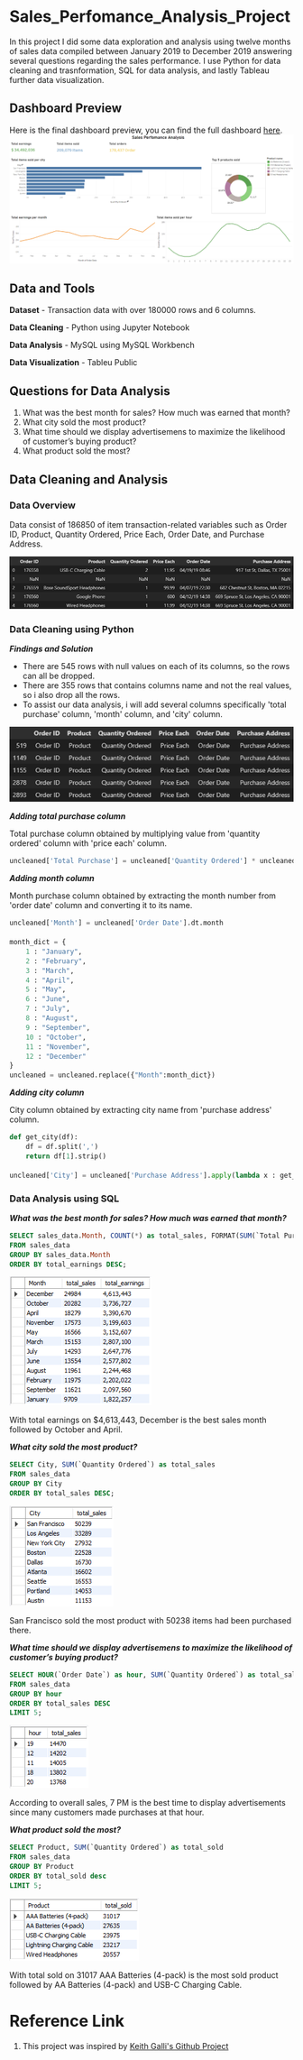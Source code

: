 # Sales_Perfomance_Analysis_Project
In this project I did some data exploration and analysis using twelve months of sales data compiled between January 2019 to December 2019 answering several questions regarding the sales performance. I use Python for data cleaning and trasnformation, SQL for data analysis, and lastly Tableau further data visualization. 

## Dashboard Preview
Here is the final dashboard preview, you can find the full dashboard [here](https://public.tableau.com/views/SalesPerfomanceAnalysis_16364520828390/SalesPerfomanceAnalysis?:language=en-US&:display_count=n&:origin=viz_share_link).
![](Images/FinalDashboard.png)

## Data and Tools
**Dataset** - Transaction data with over 180000 rows and 6 columns. 

**Data Cleaning** - Python using Jupyter Notebook

**Data Analysis** - MySQL using MySQL Workbench

**Data Visualization** - Tableu Public

## Questions for Data Analysis
1. What was the best month for sales? How much was earned that month?
2. What city sold the most product?
3. What time should we display advertisemens to maximize the likelihood of customer’s buying product?
4. What product sold the most? 

## Data Cleaning and Analysis
### Data Overview
Data consist of 186850 of item transaction-related variables such as Order ID, Product, Quantity Ordered, Price Each, Order Date, and Purchase Address.

![](Images/DataOverview.png)

### Data Cleaning using Python
***Findings and Solution***
- There are 545 rows with null values on each of its columns, so the rows can all be dropped.
- There are 355 rows that contains columns name and not the real values, so i also drop all the rows.
- To assist our data analysis, i will add several columns specifically 'total purchase' column, 'month' column, and 'city' column.
  
![](Images/DataContainColName.png)

***Adding total purchase column***

Total purchase column obtained by multiplying value from 'quantity ordered' column with 'price each' column.
```python
uncleaned['Total Purchase'] = uncleaned['Quantity Ordered'] * uncleaned['Price Each']
```

***Adding month column***

Month purchase column obtained by extracting the month number from 'order date' column and converting it to its name.
```python
uncleaned['Month'] = uncleaned['Order Date'].dt.month

month_dict = {
    1 : "January",
    2 : "February",
    3 : "March",
    4 : "April",
    5 : "May",
    6 : "June",
    7 : "July",
    8 : "August",
    9 : "September",
    10 : "October",
    11 : "November",
    12 : "December"
}
uncleaned = uncleaned.replace({"Month":month_dict})
```

***Adding city column***

City column obtained by extracting city name from 'purchase address' column.
```python
def get_city(df):
    df = df.split(',')
    return df[1].strip()

uncleaned['City'] = uncleaned['Purchase Address'].apply(lambda x : get_city(x))
```


### Data Analysis using SQL
***What was the best month for sales? How much was earned that month?***
```SQL
SELECT sales_data.Month, COUNT(*) as total_sales, FORMAT(SUM(`Total Purchase`), 'C') as total_earnings
FROM sales_data
GROUP BY sales_data.Month
ORDER BY total_earnings DESC;
```
![](Images/BestMonth.png)

With total earnings on $4,613,443, December is the best sales month followed by October and April.

***What city sold the most product?***
```SQL
SELECT City, SUM(`Quantity Ordered`) as total_sales
FROM sales_data
GROUP BY City
ORDER BY total_sales DESC;
```
![](Images/CitySoldMost.png)

San Francisco sold the most product with 50238 items had been purchased there. 

***What time should we display advertisemens to maximize the likelihood of customer’s buying product?***
```SQL
SELECT HOUR(`Order Date`) as hour, SUM(`Quantity Ordered`) as total_sales
FROM sales_data
GROUP BY hour
ORDER BY total_sales DESC
LIMIT 5;
```
![](Images/AdsTime.png)

According to overall sales, 7 PM is the best time to display advertisements since many customers made purchases at that hour. 

***What product sold the most?***
```SQL
SELECT Product, SUM(`Quantity Ordered`) as total_sold
FROM sales_data
GROUP BY Product
ORDER BY total_sold desc
LIMIT 5;
```
![](Images/ProductSoldMost.png)

With total sold on 31017 AAA Batteries (4-pack) is the most sold product followed by AA Batteries (4-pack) and USB-C Charging Cable. 

# Reference Link
1. This project was inspired by [Keith Galli's Github Project](https://github.com/KeithGalli/Pandas-Data-Science-Tasks)
